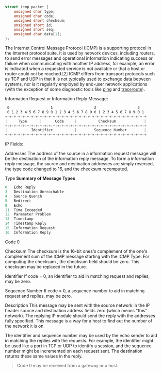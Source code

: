 ```c
struct icmp_packet {
	unsigned char type;
	unsigned char code;
	unsigned short checksum;
	unsigned short id;
	unsigned short seq;
	unsigned char data[1];
};
```

The Internet Control Message Protocol (ICMP) is a supporting protocol in the Internet protocol suite. It is used by network devices, including routers, to send error messages and operational information indicating success or failure when communicating with another IP address, for example, an error is indicated when a requested service is not available or that a host or router could not be reached.[2] ICMP differs from transport protocols such as TCP and UDP in that it is not typically used to exchange data between systems, nor is it regularly employed by end-user network applications (with the exception of some diagnostic tools like [ping](https://en.wikipedia.org/wiki/Ping_(networking_utility) "Ping (networking utility)") and [traceroute](https://en.wikipedia.org/wiki/Traceroute "Traceroute")).

Information Request or Information Reply Message:

```scss
 0                   1                   2                   3
 0 1 2 3 4 5 6 7 8 9 0 1 2 3 4 5 6 7 8 9 0 1 2 3 4 5 6 7 8 9 0 1
+-+-+-+-+-+-+-+-+-+-+-+-+-+-+-+-+-+-+-+-+-+-+-+-+-+-+-+-+-+-+-+-+
|     Type      |      Code     |          Checksum             |
+-+-+-+-+-+-+-+-+-+-+-+-+-+-+-+-+-+-+-+-+-+-+-+-+-+-+-+-+-+-+-+-+
|           Identifier          |        Sequence Number        |
+-+-+-+-+-+-+-+-+-+-+-+-+-+-+-+-+-+-+-+-+-+-+-+-+-+-+-+-+-+-+-+-+
```

IP Fields:

Addresses
   The address of the source in a information request message will be the destination of the information reply message.  To form a information reply message, the source and destination addresses are simply reversed, the type code changed to 16, and the checksum recomputed.

Type
	**Summary of Message Types**
```c
0   Echo Reply
3   Destination Unreachable
4   Source Quench
5   Redirect
8   Echo
11  Time Exceeded
12  Parameter Problem
13  Timestamp
14  Timestamp Reply
15  Information Request
16  Information Reply
```

Code
	 0

Checksum
   The checksum is the 16-bit ones's complement of the one's complement sum of the ICMP message starting with the ICMP Type. For computing the checksum , the checksum field should be zero. This checksum may be replaced in the future.

Identifier
	If code = 0, an identifier to aid in matching request and replies, may be zero.

Sequence Number
	If code = 0, a sequence number to aid in matching request and replies, may be zero.


Description
   This message may be sent with the source network in the IP header source and destination address fields zero (which means "this" network).  The replying IP module should send the reply with the addresses fully specified.  This message is a way for a host to find out the number of the network it is on.
   
   The identifier and sequence number may be used by the echo sender to aid in matching the replies with the requests.  For example, the identifier might be used like a port in TCP or UDP to identify a session, and the sequence number might be incremented on each request sent.  The destination returns these same values in the reply.

> Code 0 may be received from a gateway or a host.